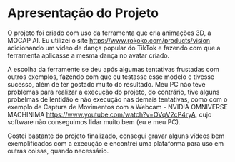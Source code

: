 # Apresentação do Projeto  

O projeto foi criado com uso da ferramenta que cria animações 3D, a MOCAP AI. Eu utilizei o site https://www.rokoko.com/products/vision adicionando um vídeo de dança popular do TikTok e fazendo com que a ferramenta aplicasse a mesma dança no avatar criado.

A escolha da ferramente se deu após algumas tentativas frustadas com outros exemplos, fazendo com que eu testasse esse modelo e tivesse sucesso, além de ter gostado muito do resultado.
Meu PC não teve problemas para realizar a execução do projeto, do contrário, tive alguns probelmas de lentidão e não execução nas demais tentativas, como com o exemplo de Captura de Movimentos com a Webcam - NVIDIA OMNIVERSE MACHINIMA https://www.youtube.com/watch?v=OVqV2cP4ryA, cujo software não conseguimos lidar muito bem (eu e meu PC).

Gostei bastante do projeto finalizado, consegui gravar alguns vídeos bem exemplificados com a execução e encontrei uma plataforma para uso em outras coisas, quando necessário. 






